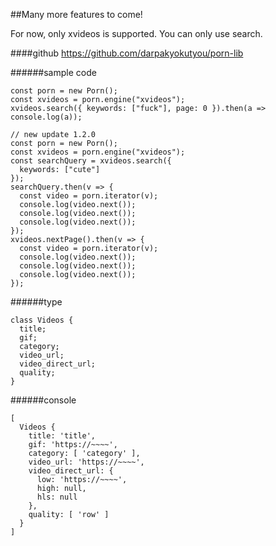 
##Many more features to come!

For now, only xvideos is supported.
You can only use search.

####github
https://github.com/darpakyokutyou/porn-lib

######sample code
```javascript:sample code
const porn = new Porn();
const xvideos = porn.engine("xvideos");
xvideos.search({ keywords: ["fuck"], page: 0 }).then(a => console.log(a));

// new update 1.2.0
const porn = new Porn();
const xvideos = porn.engine("xvideos");
const searchQuery = xvideos.search({
  keywords: ["cute"]
});
searchQuery.then(v => {
  const video = porn.iterator(v);
  console.log(video.next());
  console.log(video.next());
  console.log(video.next());
});
xvideos.nextPage().then(v => {
  const video = porn.iterator(v);
  console.log(video.next());
  console.log(video.next());
  console.log(video.next());
});

```
######type
```console
class Videos {
  title;
  gif;
  category;
  video_url;
  video_direct_url;
  quality;
}
```

######console
```console
[
  Videos {
    title: 'title',
    gif: 'https://~~~~',
    category: [ 'category' ],
    video_url: 'https://~~~~',
    video_direct_url: {
      low: 'https://~~~~',
      high: null,
      hls: null
    },
    quality: [ 'row' ]
  }
]
```
